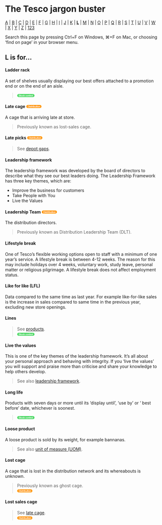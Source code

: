 # The Tesco jargon buster

[A](a.md) | [B](b.md) | [C](c.md) | [D](d.md) | [E](e.md) | [F](f.md) | [G](g.md) | [H](h.md) | [I](i.md) | [J](j.md) | [K](k.md) | [**L**](l.md) | [M](m.md) | [N](n.md) | [O](o.md) | [P](p.md) | [Q](q.md) | [R](r.md) | [S](s.md) | [T](t.md) | [U](u.md) | [V](v.md) | [W](w.md) | [X](x.md) | [Y](y.md) | [Z](z.md) | [123](123.md)

Search this page by pressing Ctrl+F on Windows, ⌘+F on Mac, or choosing ‘find on page’ in your browser menu.

## L is for…

#### Ladder rack
A set of shelves usually displaying our best offers attached to a promotion end or on the end of an aisle.  
> ![Stock control](assets/images/tag-stockcontrol.png)

#### Late cage ![Distribution](assets/images/tag-distribution.png)
A cage that is arriving late at store.
> Previously known as lost-sales cage.

#### Late picks ![Distribution](assets/images/tag-distribution.png)
> See [depot gaps](d.md#depot-gaps).

#### Leadership framework
The leadership framework was developed by the board of directors to describe what they see our best leaders doing. The Leadership Framework has three key themes, which are:
- Improve the business for customers
- Take People with You
- Live the Values

#### Leadership Team ![Distribution](assets/images/tag-distribution.png)
The distribution directors.
> Previously known as Distribution Leadership Team (DLT).

#### Lifestyle break
One of Tesco’s flexible working options open to staff with a minimum of one year’s service. A lifestyle break is between 4-12 weeks. The reason for this may include holidays over 4 weeks, voluntary work, study leave, personal matter or religious pilgrimage. A lifestyle break does not affect employment status.

#### Like for like (LFL)
Data compared to the same time as last year. For example like-for-like sales is the increase in sales compared to same time in the previous year, excluding new store openings.

#### Lines
> See [products](p.md#products).  
> ![Stock control](assets/images/tag-stockcontrol.png)

#### Live the values
This is one of the key themes of the leadership framework. It’s all about your personal approach and behaving with integrity. If you ‘live the values’ you will support and praise more than criticise and share your knowledge to help others develop.
> See also [leadership framework](#leadership-framework).

#### Long life
Products with seven days or more until its ‘display until’, ‘use by’ or ‘ best before’ date, whichever is soonest.  
> ![Stock control](assets/images/tag-stockcontrol.png)

#### Loose product
A loose product is sold by its weight, for example bannanas.
> See also [unit of measure (UOM)](u.md#unit-of-measure-uom).

#### Lost cage
A cage that is lost in the distribution network and its whereabouts is unknown.  
> Previously known as ghost cage.  
> ![Distribution](assets/images/tag-distribution.png)  

#### Lost sales cage
> See [late cage](#late-cage).  
> ![Distribution](assets/images/tag-distribution.png)
